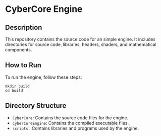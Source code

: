 # CyberCore Engine

## Description

This repository contains the source code for an simple engine. It includes directories for source code, libraries, headers, shaders, and mathematical components.

## How to Run

To run the engine, follow these steps:
```
mkdir build
cd build
```

## Directory Structure

- `CyberCore`: Contains the source code files for the engine.
- `CyberCoreEngine`: Contains the compiled executable files.
- `scripts` : Contains libraries and programs used by the engine.


